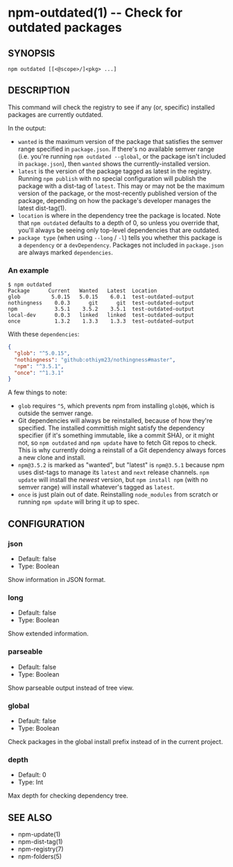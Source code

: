 npm-outdated(1) -- Check for outdated packages
==============================================

## SYNOPSIS

    npm outdated [[<@scope>/]<pkg> ...]

## DESCRIPTION

This command will check the registry to see if any (or, specific) installed
packages are currently outdated.

In the output:

* `wanted` is the maximum version of the package that satisfies the semver
  range specified in `package.json`. If there's no available semver range (i.e.
  you're running `npm outdated --global`, or the package isn't included in
  `package.json`), then `wanted` shows the currently-installed version.
* `latest` is the version of the package tagged as latest in the registry.
  Running `npm publish` with no special configuration will publish the package
  with a dist-tag of `latest`. This may or may not be the maximum version of
  the package, or the most-recently published version of the package, depending
  on how the package's developer manages the latest dist-tag(1).
* `location` is where in the dependency tree the package is located. Note that
  `npm outdated` defaults to a depth of 0, so unless you override that, you'll
  always be seeing only top-level dependencies that are outdated.
* `package type` (when using `--long` / `-l`) tells you whether this package is
  a `dependency` or a `devDependency`. Packages not included in `package.json`
  are always marked `dependencies`.

### An example

```
$ npm outdated
Package      Current   Wanted   Latest  Location
glob          5.0.15   5.0.15    6.0.1  test-outdated-output
nothingness    0.0.3      git      git  test-outdated-output
npm            3.5.1    3.5.2    3.5.1  test-outdated-output
local-dev      0.0.3   linked   linked  test-outdated-output
once           1.3.2    1.3.3    1.3.3  test-outdated-output
```

With these `dependencies`:
```json
{
  "glob": "^5.0.15",
  "nothingness": "github:othiym23/nothingness#master",
  "npm": "^3.5.1",
  "once": "^1.3.1"
}
```

A few things to note:

* `glob` requires `^5`, which prevents npm from installing `glob@6`, which is
  outside the semver range.
* Git dependencies will always be reinstalled, because of how they're specified.
  The installed committish might satisfy the dependency specifier (if it's
  something immutable, like a commit SHA), or it might not, so `npm outdated` and
  `npm update` have to fetch Git repos to check. This is why currently doing a
  reinstall of a Git dependency always forces a new clone and install.
* `npm@3.5.2` is marked as "wanted", but "latest" is `npm@3.5.1` because npm
  uses dist-tags to manage its `latest` and `next` release channels. `npm update`
  will install the _newest_ version, but `npm install npm` (with no semver range)
  will install whatever's tagged as `latest`.
* `once` is just plain out of date. Reinstalling `node_modules` from scratch or
  running `npm update` will bring it up to spec.

## CONFIGURATION

### json

* Default: false
* Type: Boolean

Show information in JSON format.

### long

* Default: false
* Type: Boolean

Show extended information.

### parseable

* Default: false
* Type: Boolean

Show parseable output instead of tree view.

### global

* Default: false
* Type: Boolean

Check packages in the global install prefix instead of in the current
project.

### depth

* Default: 0
* Type: Int

Max depth for checking dependency tree.

## SEE ALSO

* npm-update(1)
* npm-dist-tag(1)
* npm-registry(7)
* npm-folders(5)
